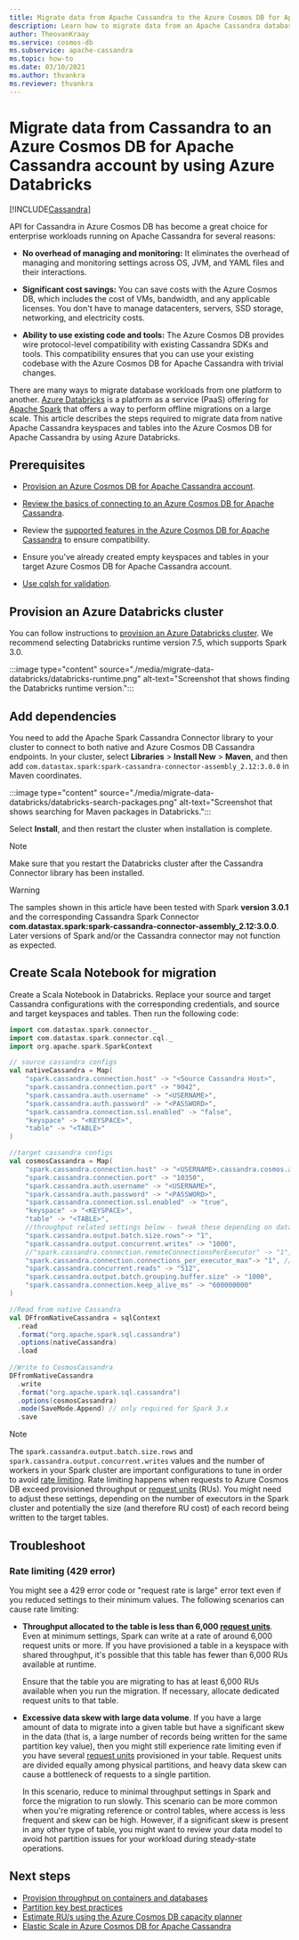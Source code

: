 ```yaml
---
title: Migrate data from Apache Cassandra to the Azure Cosmos DB for Apache Cassandra by using Databricks (Spark)
description: Learn how to migrate data from an Apache Cassandra database to the Azure Cosmos DB for Apache Cassandra by using Azure Databricks and Spark.
author: TheovanKraay
ms.service: cosmos-db
ms.subservice: apache-cassandra
ms.topic: how-to
ms.date: 03/10/2021
ms.author: thvankra
ms.reviewer: thvankra
---
```


# Migrate data from Cassandra to an Azure Cosmos DB for Apache Cassandra account by using Azure Databricks
[!INCLUDE[Cassandra](../includes/appliesto-cassandra.md)]

API for Cassandra in Azure Cosmos DB has become a great choice for enterprise workloads running on Apache Cassandra for several reasons:

* **No overhead of managing and monitoring:** It eliminates the overhead of managing and monitoring settings across OS, JVM, and YAML files and their interactions.

* **Significant cost savings:** You can save costs with the Azure Cosmos DB, which includes the cost of VMs, bandwidth, and any applicable licenses. You don't have to manage datacenters, servers, SSD storage, networking, and electricity costs.

* **Ability to use existing code and tools:** The Azure Cosmos DB provides wire protocol-level compatibility with existing Cassandra SDKs and tools. This compatibility ensures that you can use your existing codebase with the Azure Cosmos DB for Apache Cassandra with trivial changes.

There are many ways to migrate database workloads from one platform to another. [Azure Databricks](https://azure.microsoft.com/services/databricks/) is a platform as a service (PaaS) offering for [Apache Spark](https://spark.apache.org/) that offers a way to perform offline migrations on a large scale. This article describes the steps required to migrate data from native Apache Cassandra keyspaces and tables into the Azure Cosmos DB for Apache Cassandra by using Azure Databricks.

## Prerequisites

* [Provision an Azure Cosmos DB for Apache Cassandra account](manage-data-dotnet.md#create-a-database-account).

* [Review the basics of connecting to an Azure Cosmos DB for Apache Cassandra](connect-spark-configuration.md).

* Review the [supported features in the Azure Cosmos DB for Apache Cassandra](support.md) to ensure compatibility.

* Ensure you've already created empty keyspaces and tables in your target Azure Cosmos DB for Apache Cassandra account.

* [Use cqlsh for validation](support.md#cql-shell).

## Provision an Azure Databricks cluster

You can follow instructions to [provision an Azure Databricks cluster](/azure/databricks/scenarios/quickstart-create-databricks-workspace-portal). We recommend selecting Databricks runtime version 7.5, which supports Spark 3.0.

:::image type="content" source="./media/migrate-data-databricks/databricks-runtime.png" alt-text="Screenshot that shows finding the Databricks runtime version.":::

## Add dependencies

You need to add the Apache Spark Cassandra Connector library to your cluster to connect to both native and Azure Cosmos DB Cassandra endpoints. In your cluster, select **Libraries** > **Install New** > **Maven**, and then add `com.datastax.spark:spark-cassandra-connector-assembly_2.12:3.0.0` in Maven coordinates.

:::image type="content" source="./media/migrate-data-databricks/databricks-search-packages.png" alt-text="Screenshot that shows searching for Maven packages in Databricks.":::

Select **Install**, and then restart the cluster when installation is complete.

> [!NOTE]
> Make sure that you restart the Databricks cluster after the Cassandra Connector library has been installed.

> [!WARNING]
> The samples shown in this article have been tested with Spark **version 3.0.1** and the corresponding Cassandra Spark Connector **com.datastax.spark:spark-cassandra-connector-assembly_2.12:3.0.0**. Later versions of Spark and/or the Cassandra connector may not function as expected.

## Create Scala Notebook for migration

Create a Scala Notebook in Databricks. Replace your source and target Cassandra configurations with the corresponding credentials, and source and target keyspaces and tables. Then run the following code:

```scala
import com.datastax.spark.connector._
import com.datastax.spark.connector.cql._
import org.apache.spark.SparkContext

// source cassandra configs
val nativeCassandra = Map( 
    "spark.cassandra.connection.host" -> "<Source Cassandra Host>",
    "spark.cassandra.connection.port" -> "9042",
    "spark.cassandra.auth.username" -> "<USERNAME>",
    "spark.cassandra.auth.password" -> "<PASSWORD>",
    "spark.cassandra.connection.ssl.enabled" -> "false",
    "keyspace" -> "<KEYSPACE>",
    "table" -> "<TABLE>"
)

//target cassandra configs
val cosmosCassandra = Map( 
    "spark.cassandra.connection.host" -> "<USERNAME>.cassandra.cosmos.azure.com",
    "spark.cassandra.connection.port" -> "10350",
    "spark.cassandra.auth.username" -> "<USERNAME>",
    "spark.cassandra.auth.password" -> "<PASSWORD>",
    "spark.cassandra.connection.ssl.enabled" -> "true",
    "keyspace" -> "<KEYSPACE>",
    "table" -> "<TABLE>",
    //throughput related settings below - tweak these depending on data volumes. 
    "spark.cassandra.output.batch.size.rows"-> "1",
    "spark.cassandra.output.concurrent.writes" -> "1000",
    //"spark.cassandra.connection.remoteConnectionsPerExecutor" -> "1", // Spark 3.x
    "spark.cassandra.connection.connections_per_executor_max"-> "1", // Spark 2.x
    "spark.cassandra.concurrent.reads" -> "512",
    "spark.cassandra.output.batch.grouping.buffer.size" -> "1000",
    "spark.cassandra.connection.keep_alive_ms" -> "600000000"
)

//Read from native Cassandra
val DFfromNativeCassandra = sqlContext
  .read
  .format("org.apache.spark.sql.cassandra")
  .options(nativeCassandra)
  .load
  
//Write to CosmosCassandra
DFfromNativeCassandra
  .write
  .format("org.apache.spark.sql.cassandra")
  .options(cosmosCassandra)
  .mode(SaveMode.Append) // only required for Spark 3.x
  .save
```

> [!NOTE]
> The `spark.cassandra.output.batch.size.rows` and `spark.cassandra.output.concurrent.writes` values and the number of workers in your Spark cluster are important configurations to tune in order to avoid [rate limiting](/samples/azure-samples/azure-cosmos-cassandra-extensions-java-sample-v4/azure-cosmos-cassandra-extensions-java-sample-v4/). Rate limiting happens when requests to Azure Cosmos DB exceed provisioned throughput or [request units](../request-units.md) (RUs). You might need to adjust these settings, depending on the number of executors in the Spark cluster and potentially the size (and therefore RU cost) of each record being written to the target tables.

## Troubleshoot

### Rate limiting (429 error)

You might see a 429 error code or "request rate is large" error text even if you reduced settings to their minimum values. The following scenarios can cause rate limiting:

* **Throughput allocated to the table is less than 6,000 [request units](../request-units.md)**. Even at minimum settings, Spark can write at a rate of around 6,000 request units or more. If you have provisioned a table in a keyspace with shared throughput, it's possible that this table has fewer than 6,000 RUs available at runtime.

    Ensure that the table you are migrating to has at least 6,000 RUs available when you run the migration. If necessary, allocate dedicated request units to that table.

* **Excessive data skew with large data volume**. If you have a large amount of data to migrate into a given table but have a significant skew in the data (that is, a large number of records being written for the same partition key value), then you might still experience rate limiting even if you have several [request units](../request-units.md) provisioned in your table. Request units are divided equally among physical partitions, and heavy data skew can cause a bottleneck of requests to a single partition.

    In this scenario, reduce to minimal throughput settings in Spark and force the migration to run slowly. This scenario can be more common when you're migrating reference or control tables, where access is less frequent and skew can be high. However, if a significant skew is present in any other type of table, you might want to review your data model to avoid hot partition issues for your workload during steady-state operations.

## Next steps

* [Provision throughput on containers and databases](../set-throughput.md)
* [Partition key best practices](../partitioning-overview.md#choose-partitionkey)
* [Estimate RU/s using the Azure Cosmos DB capacity planner](../estimate-ru-with-capacity-planner.md)
* [Elastic Scale in Azure Cosmos DB for Apache Cassandra](scale-account-throughput.md)
